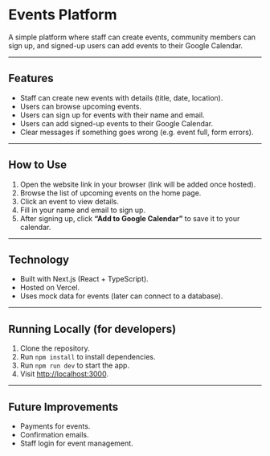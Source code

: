 # Events Platform

A simple platform where staff can create events, community members can sign up, and signed-up users can add events to their Google Calendar.

---

## Features
- Staff can create new events with details (title, date, location).
- Users can browse upcoming events.
- Users can sign up for events with their name and email.
- Users can add signed-up events to their Google Calendar.
- Clear messages if something goes wrong (e.g. event full, form errors).

---

## How to Use
1. Open the website link in your browser (link will be added once hosted).
2. Browse the list of upcoming events on the home page.
3. Click an event to view details.
4. Fill in your name and email to sign up.
5. After signing up, click **“Add to Google Calendar”** to save it to your calendar.

---

## Technology
- Built with Next.js (React + TypeScript).
- Hosted on Vercel.
- Uses mock data for events (later can connect to a database).

---

## Running Locally (for developers)
1. Clone the repository.
2. Run `npm install` to install dependencies.
3. Run `npm run dev` to start the app.
4. Visit [http://localhost:3000](http://localhost:3000).

---

## Future Improvements
- Payments for events.
- Confirmation emails.
- Staff login for event management.
